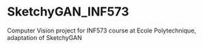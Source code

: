 # SketchyGAN_INF573
Computer Vision project for INF573 course at Ecole Polytechnique, adaptation of SketchyGAN

